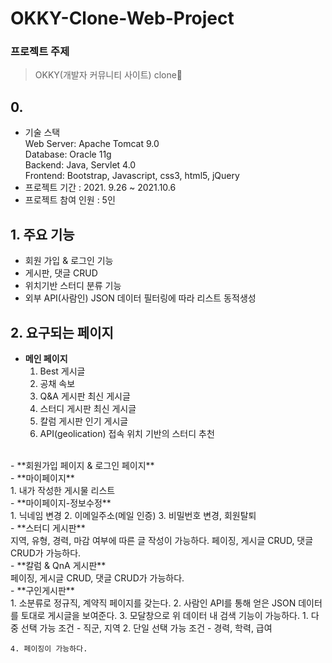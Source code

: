 # OKKY-Clone-Web-Project

### 프로젝트 주제

> OKKY(개발자 커뮤니티 사이트) clone📝

## 0.

* 기술 스택<br>
  Web Server: Apache Tomcat 9.0<br>
  Database: Oracle 11g <br>
  Backend: Java, Servlet 4.0<br>
  Frontend: Bootstrap, Javascript, css3, html5, jQuery<br>
* 프로젝트 기간 : 2021. 9.26 ~ 2021.10.6
* 프로젝트 참여 인원 : 5인

## 1. 주요 기능

>

- 회원 가입 & 로그인 기능
- 게시판, 댓글 CRUD
- 위치기반 스터디 분류 기능
- 외부 API(사람인) JSON 데이터 필터링에 따라 리스트 동적생성 

## 2. 요구되는 페이지

>

- **메인 페이지**
  <br>
    1. Best 게시글 
    2. 공채 속보
    3. Q&A 게시판 최신 게시글 
    4. 스터디 게시판 최신 게시글 
    5. 칼럼 게시판 인기 게시글 
    6. API(geolication) 접속 위치 기반의 스터디 추천
 <br>
- **회원가입 페이지 & 로그인 페이지**
<br>
- **마이페이지**<br>
    1. 내가 작성한 게시물 리스트 
<br>
- **마이페이지-정보수정**<br>
  1. 닉네임 변경 
  2. 이메일주소(메일 인증)
  3. 비밀번호 변경, 회원탈퇴 
<br>
- **스터디 게시판**<br>
  지역, 유형, 경력, 마감 여부에 따른 글 작성이 가능하다. 페이징, 게시글 CRUD, 댓글 CRUD가 가능하다. 
<br>
- **칼럼 & QnA 게시판**<br>
  페이징, 게시글 CRUD, 댓글 CRUD가 가능하다.
<br>
- **구인게시판**<br>
    1. 소분류로 정규직, 계약직 페이지를 갖는다. 
    2. 사람인 API를 통해 얻은 JSON 데이터를 토대로 게시글을 보여준다. 
    3. 모달창으로 위 데이터 내 검색 기능이 가능하다. 
       1. 다중 선택 가능 조건 - 직군, 지역
       2. 단일 선택 가능 조건 - 경력, 학력, 급여

    4. 페이징이 가능하다. 
<br>


[comment]: <> (![]&#40;https://images.velog.io/images/chawani/post/75ce4a13-868a-4993-8343-47551e608b61/flow.PNG&#41;)

[comment]: <> (위에서 정의한 페이지들의 흐름)

[comment]: <> (## 3. 필요한 데이터베이스 정보)

[comment]: <> (>)

[comment]: <> (- **회원 정보**<br>)

[comment]: <> (  아이디<br>)

[comment]: <> (  비밀번호<br>)

[comment]: <> (  닉네임<br>)

[comment]: <> (  팀원 평가 누적 점수<br>)

[comment]: <> (  이메일 주소<br>)

[comment]: <> (- **게시글 정보**<br>)

[comment]: <> (  게시글 아이디<br>)

[comment]: <> (  게시자 아이디<br>)

[comment]: <> (  스터디 카테고리<br>)

[comment]: <> (  스터디 지역<br>)

[comment]: <> (  게시글 제목<br>)

[comment]: <> (  게시글 내용<br>)

[comment]: <> (  게시 일자<br>)

[comment]: <> (  모집중인지 판별<br>)

[comment]: <> (  현재 수용 인원<br>)

[comment]: <> (  수용 가능 인원<br>)

[comment]: <> (  스터디 기간<br>)

[comment]: <> (  스터디그룹 아이디<br>)

[comment]: <> (- **댓글 정보&#40;댓글은 스터디합류 신청 기능&#41;**<br>)

[comment]: <> (  댓글 아이디<br>)

[comment]: <> (  댓글을 등록한 회원 아이디<br>)

[comment]: <> (  댓글을 등록한 게시글 아이디<br>)

[comment]: <> (  댓글 등록 날짜<br>)

[comment]: <> (  댓글을 등록한 회원이 스터디에 합류하기로 확정되었는지 확인<br>)

[comment]: <> (- **스터디그룹 정보**<br>)

[comment]: <> (  스터디그룹 아이디<br>)

[comment]: <> (  스터디그룹이 파생된 게시글 아이디<br>)

[comment]: <> (  스터디 기간<br>)

[comment]: <> (  스터디 시작 날짜<br>)

[comment]: <> (- **리뷰 정보**<br>)

[comment]: <> (  리뷰가 속해있는 스터디그룹 아이디<br>)

[comment]: <> (  리뷰를 게시한 회원 아이디<br>)

[comment]: <> (  몇주차 리뷰인지 확인할 데이터<br>)

[comment]: <> (  리뷰 내용<br>)

[comment]: <> (![]&#40;https://images.velog.io/images/chawani/post/9ae93c6c-1a71-4e97-8670-95d95fa74e79/erd.PNG&#41;)

[comment]: <> (ERD로 표현<Br>)

[comment]: <> (<br>)

[comment]: <> (변경사항:<Br>)

[comment]: <> (Member테이블에 amount컬럼을 추가하여 총 몇 명에게 평가받았는지를 저장하였다.<br>)

[comment]: <> (Review테이블에 review_id를 추가하여 그것을 primary key로 설정하였다.)

[comment]: <> (## 4. 구현 결과)

[comment]: <> (>)

[comment]: <> (![image]&#40;https://user-images.githubusercontent.com/60432062/125256323-4da07580-e337-11eb-8104-4b14bd5c0a8d.png&#41;)

[comment]: <> (![image]&#40;https://user-images.githubusercontent.com/60432062/125256505-76c10600-e337-11eb-9b11-f271a1a42c9c.png&#41;)

[comment]: <> (<br>)

[comment]: <> (- 메인페이지이자 게시판 기능을 가진 화면이다. 스터디를 만들고 싶은 사람들이 글을 올리면 목록에 보여진다. 게시글의 목록은 스터디 카테고리 분류에 따라 나눠서 조회할 수 있도록 하였다.)

[comment]: <> (- 로그인이 되지 않은 상태에서 글쓰기나 스터디 모집글에 접근할 경우 로그인 페이지로 넘어가도록 하였다. Spring Security를 사용하여 접근 권한을 제한하였다.<br>)

[comment]: <> (![image]&#40;https://user-images.githubusercontent.com/60432062/125256629-95bf9800-e337-11eb-824a-7ae2ecd921e3.png&#41;)

[comment]: <> (<br>)

[comment]: <> (- 로그인 후에는 글쓰기/게시글 조회/마이페이지/로그아웃 기능이 활성화된다.<br>)

[comment]: <> (![image]&#40;https://user-images.githubusercontent.com/60432062/125256698-a6700e00-e337-11eb-9d09-e08cf99e8570.png&#41;)

[comment]: <> (<br>)

[comment]: <> (게시글을 눌러 글을 조회해 보았다.)

[comment]: <> (- 본인이 등록한 글에서는 댓글창이 활성화 되지 않는다. 오직 다른 회원에 의해서만 신청 댓글을 받을 수 있기 때문이다.<br>)

[comment]: <> (![image]&#40;https://user-images.githubusercontent.com/60432062/125256804-c3a4dc80-e337-11eb-8d45-6a36e0b38e1e.png&#41;)

[comment]: <> (<br>)

[comment]: <> (다른 회원으로 로그인 하여 참여 신청 댓글을 달았다.<br>)

[comment]: <> (![image]&#40;https://user-images.githubusercontent.com/60432062/125256844-cc95ae00-e337-11eb-8a0f-3224837097e5.png&#41;)

[comment]: <> (<br>)

[comment]: <> (- 게시자 계정에서 내가 쓴 글을 조회하면 신청 댓글 수락 버튼이 활성화된다. 오직 게시자 계정만이 신청 댓글의 수락하기 버튼이 보인다.<br>)

[comment]: <> (![image]&#40;https://user-images.githubusercontent.com/60432062/125256911-dae3ca00-e337-11eb-93af-bd7ad4774605.png&#41;)

[comment]: <> (<br>)

[comment]: <> (- 수락하기 버튼을 누르면 취소하기가 가능한데, 이는 스터디 그룹 최종 생성 전 스터디원의 구성을 바꿀 수 있음을 의미한다.)

[comment]: <> (- 취소하기 후에 다시 수락하기도 가능하다.<br>)

[comment]: <> (![image]&#40;https://user-images.githubusercontent.com/60432062/125256995-efc05d80-e337-11eb-8f6c-3d17d2b07dc2.png&#41;)

[comment]: <> (<br>)

[comment]: <> (- 마이페이지에서 스터디 팀 개설을 완료시킬 수 있다.)

[comment]: <> (- 내가 개설한 스터디 리스트와 참여 신청 댓글을 달았던 스터디 리스트를 보여준다.)

[comment]: <> (- 내가 개설한 스터디 목록에서 관리 버튼을 누르게되면 참여를 수락했던 팀원들 목록을 보여준다.)

[comment]: <> (- 내가 개설한 스터디 목록에서 팀 개설을 완료시켰다면 관리버튼이 리뷰버튼으로 바뀌게 된다.)

[comment]: <> (- 스터디 개설자가 팀 개설을 완료시키지 않았다면 참여 신청한 스터디 리스트의 버튼이 생성 대기중으로 뜨고, 개설을 완료시켰다면 리뷰 버튼으로 바뀌게 된다.<br>)

[comment]: <> (![image]&#40;https://user-images.githubusercontent.com/60432062/125257060-023a9700-e338-11eb-8a69-647761c7eaea.png&#41;)

[comment]: <> (<br>)

[comment]: <> (팀 개설 완료 후 마이페이지로 돌아오면 리뷰버튼으로 전환된다.<br>)

[comment]: <> (![image]&#40;https://user-images.githubusercontent.com/60432062/125257158-1aaab180-e338-11eb-8d8e-582b96ddefc7.png&#41;)

[comment]: <> (<br>)

[comment]: <> (- 리뷰페이지에는 처음 모집게시글을 올릴 때 설정했던 스터디 기간의 주 수만큼 리뷰칸이 생성된다.)

[comment]: <> (- 한 주가 끝날때마다 팀원별로 리뷰를 등록하여 피드백을 받을 수 있다.<br>)

[comment]: <> (![image]&#40;https://user-images.githubusercontent.com/60432062/125257225-2b5b2780-e338-11eb-8c2a-85be6942e7db.png&#41;)

[comment]: <> (<br>)

[comment]: <> (- 리뷰를 위한 팀원 리스트는 스터디에 참여한 팀원 중 본인을 제외하여 넣었다.)

[comment]: <> (- 별점은 1점부터 5점까지 줄 수 있으며 한 회원에 대한 별점은 모든 스터디에 대한 누적 평균 점수이다.)

[comment]: <> (- 나의 활동 별점은 마이페이지에서 확인이 가능하다.<br>)

[comment]: <> (![image]&#40;https://user-images.githubusercontent.com/60432062/125257294-3ca43400-e338-11eb-94b8-c354a64b9179.png&#41;)

[comment]: <> (![image]&#40;https://user-images.githubusercontent.com/60432062/125257307-42017e80-e338-11eb-86f9-ea6ce68a0e4b.png&#41;)
